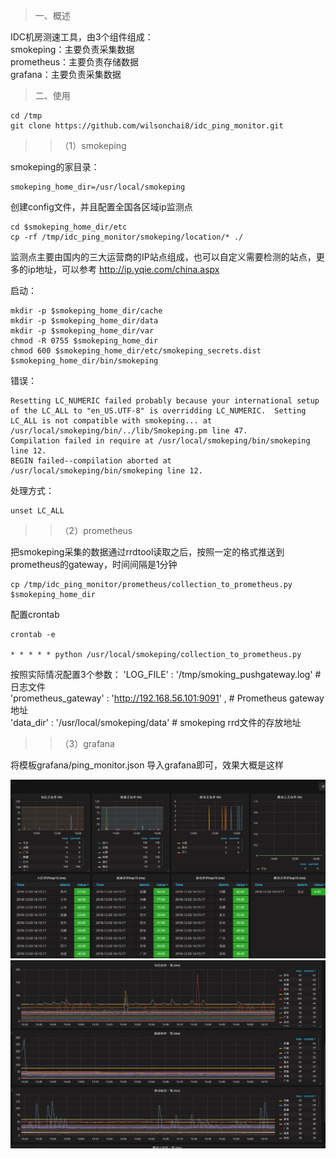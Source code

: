 > 一、概述

IDC机房测速工具，由3个组件组成：  
smokeping：主要负责采集数据  
prometheus：主要负责存储数据  
grafana：主要负责采集数据  

> 二、使用

```
cd /tmp
git clone https://github.com/wilsonchai8/idc_ping_monitor.git
```

>> （1）smokeping

smokeping的家目录：

```
smokeping_home_dir=/usr/local/smokeping
```

创建config文件，并且配置全国各区域ip监测点

```
cd $smokeping_home_dir/etc
cp -rf /tmp/idc_ping_monitor/smokeping/location/* ./
```
监测点主要由国内的三大运营商的IP站点组成，也可以自定义需要检测的站点，更多的ip地址，可以参考 <http://ip.yqie.com/china.aspx> 

启动：

```
mkdir -p $smokeping_home_dir/cache
mkdir -p $smokeping_home_dir/data
mkdir -p $smokeping_home_dir/var
chmod -R 0755 $smokeping_home_dir
chmod 600 $smokeping_home_dir/etc/smokeping_secrets.dist
$smokeping_home_dir/bin/smokeping
```

错误：

```
Resetting LC_NUMERIC failed probably because your international setup of the LC_ALL to "en_US.UTF-8" is overridding LC_NUMERIC.  Setting LC_ALL is not compatible with smokeping... at /usr/local/smokeping/bin/../lib/Smokeping.pm line 47.
Compilation failed in require at /usr/local/smokeping/bin/smokeping line 12.
BEGIN failed--compilation aborted at /usr/local/smokeping/bin/smokeping line 12.
```
处理方式：
```
unset LC_ALL
```

>> （2）prometheus

把smokeping采集的数据通过rrdtool读取之后，按照一定的格式推送到prometheus的gateway，时间间隔是1分钟

```
cp /tmp/idc_ping_monitor/prometheus/collection_to_prometheus.py $smokeping_home_dir
```

配置crontab

```
crontab -e 

* * * * * python /usr/local/smokeping/collection_to_prometheus.py
```

按照实际情况配置3个参数：
'LOG_FILE' : '/tmp/smoking_pushgateway.log'             # 日志文件  
'prometheus_gateway' : 'http://192.168.56.101:9091' ,   # Prometheus gateway地址  
'data_dir' : '/usr/local/smokeping/data'                # smokeping rrd文件的存放地址  

>> （3）grafana

将模板grafana/ping_monitor.json 导入grafana即可，效果大概是这样

![](img/grafana_01.png)
![](img/grafana_02.png)
